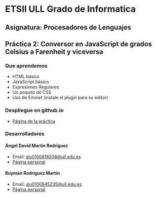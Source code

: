 # ETSII ULL Grado de Informatica
## Asignatura: Procesadores de Lenguajes 
## Práctica 2: Conversor en JavaScript de grados Celsius a Farenheit y viceversa

### Que aprendemos

* HTML básico
* JavaScript básico
* Expresiones Regulares
* Un poquito de CSS
* Uso de Emmet (instale el plugin para su editor)

### Despliegue en github.io

* [Página de la práctica](http://ULL-ESIT-GRADOII-PL.github.io/conversor-de-temperatura-simple-david_y_ruyman/)

### Desarrolladores

#### Ángel David Martín Rodríguez
  - Email: alu0100818208@ull.edu.es
  - [Página personal](http://alu0100818208.github.io)

#### Ruymán Rodríguez Martín
  - Email: alu0100845235@ull.edu.es
  - [Página personal](http://alu0100845235.github.io)
